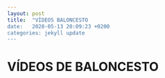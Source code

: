 ```yaml
---
layout: post
title:  "VÍDEOS BALONCESTO
date:   2020-05-13 20:09:23 +0200
categories: jekyll update
---
```


# VÍDEOS DE BALONCESTO
